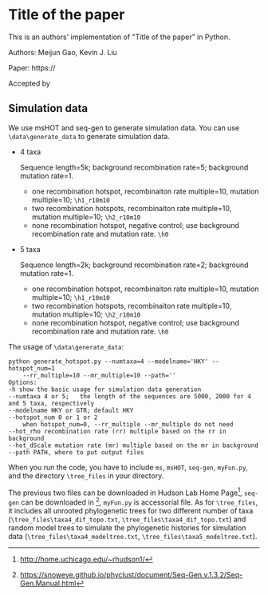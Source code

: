 # Title of the paper

This is an authors' implementation of "Title of the paper" in Python.

Authors: Meijun Gao, Kevin J. Liu

Paper: https://

Accepted by 

## Simulation data
We use msHOT and seq-gen to generate simulation data. You can use `\data\generate_data` to generate simulation data.
+ 4 taxa 

    Sequence length=5k; background recombination rate=5; background mutation rate=1.
    - one recombination hotspot, recombinaiton rate multiple=10, mutation multiple=10; `\h1_r10m10`
    - two recombination hotspots, recombinaiton rate multiple=10, mutation multiple=10; `\h2_r10m10`
    - none recombination hotspot, negative control; use background recombination rate and mutation rate. `\h0`
+ 5 taxa

    Sequence length=2k; background recombination rate=2; background mutation rate=1.
    - one recombination hotspot, recombinaiton rate multiple=10, mutation multiple=10; `\h1_r10m10`
    - two recombination hotspots, recombinaiton rate multiple=10, mutation multiple=10; `\h2_r10m10`
    - none recombination hotspot, negative control; use background recombination rate and mutation rate.  `\h0`

The usage of `\data\generate_data`:
```
python generate_hotspot.py --numtaxa=4 --modelname='HKY' --hotspot_num=1 
    --rr_multiple=10 --mr_multiple=10 --path=''
Options:
-h show the basic usage for simulation data generation
--numtaxa 4 or 5;   the length of the sequences are 5000, 2000 for 4 and 5 taxa, respectively
--modelname HKY or GTR; default HKY
--hotspot_num 0 or 1 or 2
    when hotspot_num=0, --rr_multiple --mr_multiple do not need  
--hot_rho recombination rate (rr) multiple based on the rr in background
--hot_dScale mutation rate (mr) multiple based on the mr in background
--path PATH, where to put output files
```
When you run the code, you have to include `ms`, `msHOT`, `seq-gen`, `myFun.py`, and the directory `\tree_files` in your
directory. 

The previous two files can be downloaded in Hudson Lab Home Page[^1], `seq-gen` can be downloaded in [^2],
`myFun.py` is accessorial file. As for `\tree_files`, it includes all unrooted phylogenetic trees for two different
number of taxa (`\tree_files\taxa4_dif_topo.txt`, `\tree_files\taxa4_dif_topo.txt`) and random model trees to 
simulate the phylogenetic histories for simulation data (`\tree_files\taxa4_modeltree.txt`, `\tree_files\taxa5_modeltree.txt`).

[^1]: http://home.uchicago.edu/~rhudson1/
[^2]: https://snoweye.github.io/phyclust/document/Seq-Gen.v.1.3.2/Seq-Gen.Manual.html
